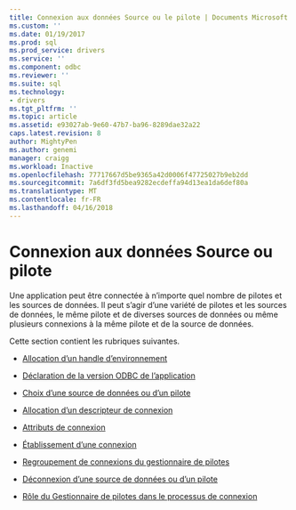 ```yaml
---
title: Connexion aux données Source ou le pilote | Documents Microsoft
ms.custom: ''
ms.date: 01/19/2017
ms.prod: sql
ms.prod_service: drivers
ms.service: ''
ms.component: odbc
ms.reviewer: ''
ms.suite: sql
ms.technology:
- drivers
ms.tgt_pltfrm: ''
ms.topic: article
ms.assetid: e93027ab-9e60-47b7-ba96-8289dae32a22
caps.latest.revision: 8
author: MightyPen
ms.author: genemi
manager: craigg
ms.workload: Inactive
ms.openlocfilehash: 77717667d5be9365a42d0006f47725027b9eb2dd
ms.sourcegitcommit: 7a6df3fd5bea9282ecdeffa94d13ea1da6def80a
ms.translationtype: MT
ms.contentlocale: fr-FR
ms.lasthandoff: 04/16/2018
---
```

# <a name="connecting-to-a-data-source-or-driver"></a>Connexion aux données Source ou pilote
Une application peut être connectée à n’importe quel nombre de pilotes et les sources de données. Il peut s’agir d’une variété de pilotes et les sources de données, le même pilote et de diverses sources de données ou même plusieurs connexions à la même pilote et de la source de données.  
  
 Cette section contient les rubriques suivantes.  
  
-   [Allocation d’un handle d’environnement](../../../odbc/reference/develop-app/allocating-the-environment-handle.md)  
  
-   [Déclaration de la version ODBC de l’application](../../../odbc/reference/develop-app/declaring-the-application-s-odbc-version.md)  
  
-   [Choix d’une source de données ou d’un pilote](../../../odbc/reference/develop-app/choosing-a-data-source-or-driver.md)  
  
-   [Allocation d’un descripteur de connexion](../../../odbc/reference/develop-app/allocating-a-connection-handle-odbc.md)  
  
-   [Attributs de connexion](../../../odbc/reference/develop-app/connection-attributes.md)  
  
-   [Établissement d’une connexion](../../../odbc/reference/develop-app/establishing-a-connection.md)  
  
-   [Regroupement de connexions du gestionnaire de pilotes](../../../odbc/reference/develop-app/driver-manager-connection-pooling.md)  
  
-   [Déconnexion d’une source de données ou d’un pilote](../../../odbc/reference/develop-app/disconnecting-from-a-data-source-or-driver.md)  
  
-   [Rôle du Gestionnaire de pilotes dans le processus de connexion](../../../odbc/reference/develop-app/driver-manager-s-role-in-the-connection-process.md)
